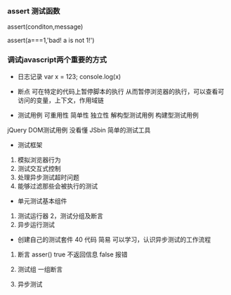 ### assert 测试函数
assert(conditon,message)

assert(a===1,'bad! a is not 1!')

### 调试javascript两个重要的方式
- 日志记录
var x = 123;
console.log(x)
- 断点
可在特定的代码上暂停脚本的执行
从而暂停浏览器的执行，可以查看可访问的变量，上下文，作用域链

- 测试用例
可重用性
简单性
独立性
解构型测试用例
构建型测试用例

jQuery DOM测试用例 没看懂
JSbin 简单的测试工具

- 测试框架
1. 模拟浏览器行为
2. 测试交互式控制
3. 处理异步测试超时问题
4. 能够过滤那些会被执行的测试

- 单元测试基本组件
1. 测试运行器
2，测试分组及断言
3. 异步运行测试

- 创建自己的测试套件
40 代码 简易
可以学习，认识异步测试的工作流程
1. 断言
asser() true  不返回信息 false 报错

2. 测试组
一组断言

3. 异步测试

